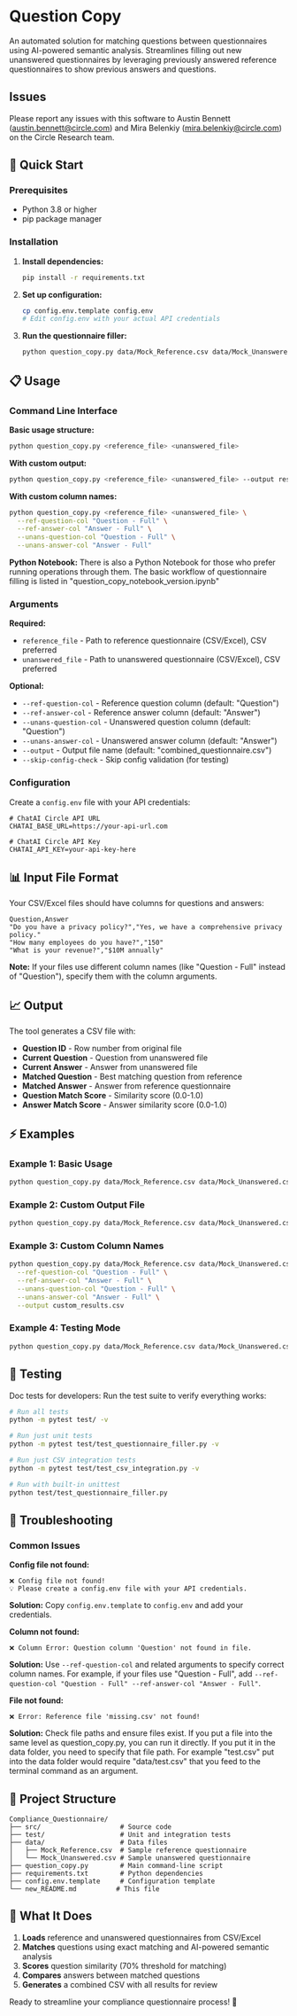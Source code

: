 # Question Copy

An automated solution for matching questions between questionnaires using AI-powered semantic analysis. Streamlines filling out new unanswered questionnaires by leveraging previously answered reference questionnaires to show previous answers and questions.

## Issues
Please report any issues with this software to Austin Bennett (austin.bennett@circle.com) and Mira Belenkiy (mira.belenkiy@circle.com) on the Circle Research team.

## 🚀 Quick Start

### Prerequisites
- Python 3.8 or higher
- pip package manager

### Installation

1. **Install dependencies:**
   ```bash
   pip install -r requirements.txt
   ```

2. **Set up configuration:**
   ```bash
   cp config.env.template config.env
   # Edit config.env with your actual API credentials
   ```

3. **Run the questionnaire filler:**
   ```bash
   python question_copy.py data/Mock_Reference.csv data/Mock_Unanswered.csv
   ```

## 📋 Usage

### Command Line Interface

**Basic usage structure:**
```bash
python question_copy.py <reference_file> <unanswered_file>
```

**With custom output:**
```bash
python question_copy.py <reference_file> <unanswered_file> --output results.csv
```

**With custom column names:**
```bash
python question_copy.py <reference_file> <unanswered_file> \
  --ref-question-col "Question - Full" \
  --ref-answer-col "Answer - Full" \
  --unans-question-col "Question - Full" \
  --unans-answer-col "Answer - Full"
```

**Python Notebook:**
There is also a Python Notebook for those who prefer running operations through them. The basic workflow of questionnaire filling is listed in "question_copy_notebook_version.ipynb"

### Arguments

**Required:**
- `reference_file` - Path to reference questionnaire (CSV/Excel), CSV preferred
- `unanswered_file` - Path to unanswered questionnaire (CSV/Excel), CSV preferred

**Optional:**
- `--ref-question-col` - Reference question column (default: "Question")
- `--ref-answer-col` - Reference answer column (default: "Answer")
- `--unans-question-col` - Unanswered question column (default: "Question")
- `--unans-answer-col` - Unanswered answer column (default: "Answer")
- `--output` - Output file name (default: "combined_questionnaire.csv")
- `--skip-config-check` - Skip config validation (for testing)

### Configuration

Create a `config.env` file with your API credentials:

```env
# ChatAI Circle API URL
CHATAI_BASE_URL=https://your-api-url.com

# ChatAI Circle API Key
CHATAI_API_KEY=your-api-key-here
```

## 📊 Input File Format

Your CSV/Excel files should have columns for questions and answers:

```csv
Question,Answer
"Do you have a privacy policy?","Yes, we have a comprehensive privacy policy."
"How many employees do you have?","150"
"What is your revenue?","$10M annually"
```

**Note:** If your files use different column names (like "Question - Full" instead of "Question"), specify them with the column arguments.

## 📈 Output

The tool generates a CSV file with:
- **Question ID** - Row number from original file
- **Current Question** - Question from unanswered file
- **Current Answer** - Answer from unanswered file
- **Matched Question** - Best matching question from reference
- **Matched Answer** - Answer from reference questionnaire
- **Question Match Score** - Similarity score (0.0-1.0)
- **Answer Match Score** - Answer similarity score (0.0-1.0)

## ⚡ Examples

### Example 1: Basic Usage
```bash
python question_copy.py data/Mock_Reference.csv data/Mock_Unanswered.csv
```

### Example 2: Custom Output File
```bash
python question_copy.py data/Mock_Reference.csv data/Mock_Unanswered.csv --output my_results.csv
```

### Example 3: Custom Column Names
```bash
python question_copy.py data/Mock_Reference.csv data/Mock_Unanswered.csv \
  --ref-question-col "Question - Full" \
  --ref-answer-col "Answer - Full" \
  --unans-question-col "Question - Full" \
  --unans-answer-col "Answer - Full" \
  --output custom_results.csv
```

### Example 4: Testing Mode
```bash
python question_copy.py data/Mock_Reference.csv data/Mock_Unanswered.csv --skip-config-check
```

## 🧪 Testing

Doc tests for developers: Run the test suite to verify everything works:

```bash
# Run all tests
python -m pytest test/ -v

# Run just unit tests
python -m pytest test/test_questionnaire_filler.py -v

# Run just CSV integration tests
python -m pytest test/test_csv_integration.py -v

# Run with built-in unittest
python test/test_questionnaire_filler.py
```

## 🔧 Troubleshooting

### Common Issues

**Config file not found:**
```
❌ Config file not found!
💡 Please create a config.env file with your API credentials.
```
**Solution:** Copy `config.env.template` to `config.env` and add your credentials.

**Column not found:**
```
❌ Column Error: Question column 'Question' not found in file.
```
**Solution:** Use `--ref-question-col` and related arguments to specify correct column names. For example, if your files use "Question - Full", add `--ref-question-col "Question - Full" --ref-answer-col "Answer - Full"`.

**File not found:**
```
❌ Error: Reference file 'missing.csv' not found!
```
**Solution:** Check file paths and ensure files exist. If you put a file into the same level as question_copy.py, you can run it directly. If you put it in the data folder, you need to specify that file path. For example "test.csv" put into the data folder would require "data/test.csv" that you feed to the terminal command as an argument.

## 📁 Project Structure

```
Compliance_Questionnaire/
├── src/                    # Source code
├── test/                   # Unit and integration tests
├── data/                   # Data files
│   ├── Mock_Reference.csv  # Sample reference questionnaire
│   └── Mock_Unanswered.csv # Sample unanswered questionnaire
├── question_copy.py        # Main command-line script
├── requirements.txt        # Python dependencies
├── config.env.template     # Configuration template
└── new_README.md          # This file
```

## 🎯 What It Does

1. **Loads** reference and unanswered questionnaires from CSV/Excel
2. **Matches** questions using exact matching and AI-powered semantic analysis
3. **Scores** question similarity (70% threshold for matching)
4. **Compares** answers between matched questions
5. **Generates** a combined CSV with all results for review

Ready to streamline your compliance questionnaire process! 🚀
